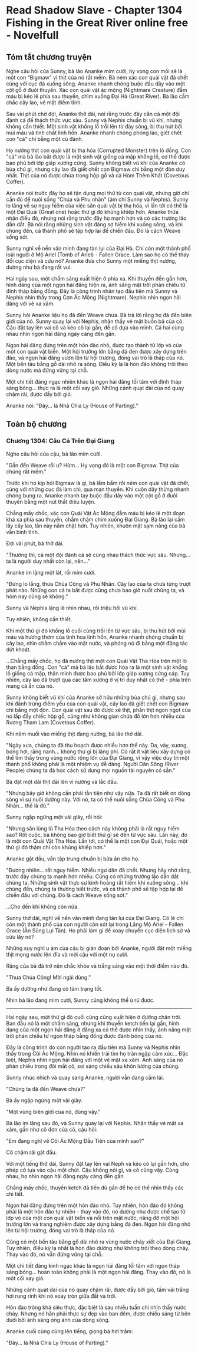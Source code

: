 # Read Shadow Slave - Chapter 1304 Fishing in the Great River online free - Novelfull

## Tóm tắt chương truyện

Nghe câu hỏi của Sunny, bà lão Ananke mỉm cười, hy vọng con mồi sẽ là một con "Bigmaw" vì thịt của nó rất mềm. Bà ném xác con quái vật đã chết cùng với cục đá xuống sông. Ananke nhanh chóng buộc đầu dây vào một cột gỗ ở đuôi thuyền. Xác con quái vật ác mộng (Nightmare Creature) đẫm máu bị kéo lê phía sau thuyền, chìm xuống Đại Hà (Great River). Bà lão cầm chắc cây lao, vẻ mặt điềm tĩnh.

Sau vài phút chờ đợi, Ananke thở dài, nói rằng trước đây cần cả một đội đánh cá để thách thức vực sâu. Sunny và Nephis chuẩn bị vũ khí, nhưng không cần thiết. Một sinh vật khổng lồ trồi lên từ đáy sông, bị thu hút bởi mùi máu và tinh chất linh hồn. Ananke nhanh chóng phóng lao, giết chết con "cá" chỉ bằng một cú đánh.

Họ nướng thịt con quái vật bị tha hóa (Corrupted Monster) trên lò đồng. Con "cá" mà bà lão bắt được là một sinh vật giống cá mập khổng lồ, cơ thể được bao phủ bởi lớp giáp xương cứng. Sunny không biết vũ khí của Ananke có bùa chú gì, nhưng cây lao đã giết chết con Bigmaw chỉ bằng một đòn duy nhất. Thịt của nó được chứa trong hộp gỗ và cả Hòm Thèm Khát (Covetous Coffer).

Ananke nói trước đây họ sẽ tận dụng mọi thứ từ con quái vật, nhưng giờ chỉ cần đủ để nuôi sống "Chúa và Phu nhân" (ám chỉ Sunny và Nephis). Sunny lo lắng về sự nguy hiểm của việc săn quái vật bị tha hóa, vì lần tới có thể là một Đại Quái (Great one) hoặc thứ gì đó khủng khiếp hơn. Ananke thừa nhận điều đó, nhưng nói rằng trước đây họ mạnh hơn và có các trưởng lão dẫn dắt. Bà nói rằng những sinh vật đáng sợ hiếm khi xuống sông, và khi chúng đến, cả thành phố sẽ tập hợp lại để chiến đấu. Đó là cách Weave sống sót.

Sunny nghĩ về nền văn minh đang tàn lụi của Đại Hà. Chỉ còn một thành phố loài người ở Mộ Ariel (Tomb of Ariel) - Fallen Grace. Làm sao họ có thể thay đổi cục diện và cứu nó? Ananke đưa cho Sunny một miếng thịt nướng, dường như bà đang rất vui.

Hai ngày sau, một chấm sáng xuất hiện ở phía xa. Khi thuyền đến gần hơn, hình dáng của một ngọn hải đăng hiện ra, ánh sáng mặt trời phản chiếu từ đỉnh tháp bằng đồng. Đây là công trình nhân tạo đầu tiên mà Sunny và Nephis nhìn thấy trong Cơn Ác Mộng (Nightmare). Nephis nhìn ngọn hải đăng với vẻ xa xăm.

Sunny hỏi Ananke liệu họ đã đến Weave chưa. Bà trả lời rằng họ đã đến biên giới của nó. Sunny quay lại với Nephis, nhận thấy vẻ mặt buồn bã của cô. Cậu đặt tay lên vai cô và kéo cô lại gần, để cô dựa vào mình. Cả hai cùng nhau nhìn ngọn hải đăng ngày càng đến gần.

Ngọn hải đăng đứng trên một hòn đảo nhỏ, được tạo thành từ lớp vỏ của một con quái vật biển. Một hội trường lớn bằng đá đen được xây dựng trên đảo, và ngọn hải đăng vươn lên từ hội trường, đóng vai trò là tháp của nó. Một bến tàu bằng gỗ dài nhô ra sông. Điều kỳ lạ là hòn đảo không trôi theo dòng nước mà đứng vững tại chỗ.

Một chi tiết đáng ngạc nhiên khác là ngọn hải đăng tối tăm với đỉnh tháp sáng bóng... thực ra là một cối xay gió. Những cánh quạt dài của nó quay chậm rãi, được đẩy bởi gió.

Ananke nói: "Đây... là Nhà Chia Ly (House of Parting)."

## Toàn bộ chương

### Chương 1304: Câu Cá Trên Đại Giang

Nghe câu hỏi của cậu, bà lão mỉm cười.

"Gần đến Weave rồi ư? Hừm... Hy vọng đó là một con Bigmaw. Thịt của chúng rất mềm."

Trước khi họ kịp hỏi Bigmaw là gì, bà lẩm bẩm rồi ném con quái vật đã chết, cùng với những cục đá làm chì, qua mạn thuyền. Khi cuộn dây thừng nhanh chóng bung ra, Ananke nhanh tay buộc đầu dây vào một cột gỗ ở đuôi thuyền bằng một nút thắt điêu luyện.

Chẳng mấy chốc, xác con Quái Vật Ác Mộng đẫm máu bị kéo lê một đoạn khá xa phía sau thuyền, chầm chậm chìm xuống Đại Giang. Bà lão lại cầm lấy cây lao, lần này nắm chặt hơn. Tuy nhiên, khuôn mặt sạm nắng của bà vẫn bình tĩnh.

Đợi vài phút, bà thở dài.

"Thường thì, cả một đội đánh cá sẽ cùng nhau thách thức vực sâu. Nhưng... ta là người duy nhất còn lại, nên..."

Ananke im lặng một lát, rồi mỉm cười.

"Đừng lo lắng, thưa Chúa Công và Phu Nhân. Cây lao của ta chưa từng trượt phát nào. Những con cá ta bắt được cũng chưa bao giờ nuốt chửng ta, và hôm nay cũng sẽ không."

Sunny và Nephis lặng lẽ nhìn nhau, rồi triệu hồi vũ khí.

Tuy nhiên, không cần thiết.

Khi một thứ gì đó khổng lồ cuối cùng trồi lên từ vực sâu, bị thu hút bởi mùi máu và hương thơm của tinh hoa linh hồn, Ananke nhanh chóng chuẩn bị cây lao, nhìn chằm chằm vào mặt nước, và phóng nó đi bằng một động tác dứt khoát.

...Chẳng mấy chốc, họ đã nướng thịt một con Quái Vật Tha Hóa trên một lò than bằng đồng. Con "cá" mà bà lão bắt được hóa ra là một sinh vật khổng lồ giống cá mập, thân mình được bao phủ bởi lớp giáp xương cứng cáp. Tuy nhiên, cây lao đã trượt qua các tấm xương ở vị trí duy nhất có thể - phía trên mang cá ẩn của nó.

Sunny không biết vũ khí của Ananke sở hữu những bùa chú gì, nhưng sau khi đánh trúng điểm yếu của con quái vật, cây lao đã giết chết con Bigmaw chỉ bằng một đòn. Con quái vật sau đó được xẻ thịt, phần thịt ngon ngọt của nó lấp đầy chiếc hộp gỗ, cũng như không gian chứa đồ lớn hơn nhiều của Rương Tham Lam (Covetous Coffer).

Khi nêm muối vào miếng thịt đang nướng, bà lão thở dài.

"Ngày xưa, chúng ta đã thu hoạch được nhiều hơn thế này. Da, vảy, xương, bóng hơi, răng nanh... không thứ gì bị lãng phí. Có rất ít vật liệu xây dựng có thể tìm thấy trong vùng nước rộng lớn của Đại Giang, vì vậy việc duy trì một thành phố không phải là một nhiệm vụ dễ dàng. Người Dân Sông (River People) chúng ta đã học cách sử dụng mọi nguồn tài nguyên có sẵn."

Bà đặt một dải thịt dài lên vỉ nướng và lắc đầu.

"Nhưng bây giờ không cần phải tằn tiện như vậy nữa. Ta đã rất biết ơn dòng sông vì sự nuôi dưỡng này. Với nó, ta có thể nuôi sống Chúa Công và Phu Nhân... thế là đủ."

Sunny ngập ngừng một vài giây, rồi hỏi:

"Nhưng săn lùng lũ Tha Hóa theo cách này không phải là rất nguy hiểm sao? Rốt cuộc, bà không bao giờ biết thứ gì sẽ đến từ vực sâu. Lần này, đó là một con Quái Vật Tha Hóa. Lần tới, có thể là một con Đại Quái, hoặc một thứ gì đó thậm chí còn khủng khiếp hơn."

Ananke gật đầu, vẫn tập trung chuẩn bị bữa ăn cho họ.

"Đương nhiên... rất nguy hiểm. Nhiều ngư dân đã chết. Nhưng hãy nhớ rằng, trước đây chúng ta mạnh hơn nhiều. Cũng có những trưởng lão dẫn dắt chúng ta. Những sinh vật thực sự kinh hoàng rất hiếm khi xuống sông... khi chúng đến, chúng ta thường biết trước, và cả thành phố sẽ tập hợp lại để chiến đấu với chúng. Đó là cách Weave sống sót."

...Cho đến khi không còn nữa.

Sunny thở dài, nghĩ về nền văn minh đang tàn lụi của Đại Giang. Có lẽ chỉ còn một thành phố của con người còn sót lại trong Lăng Mộ Ariel - Fallen Grace (Ân Sủng Lụi Tàn). Họ phải làm gì để xoay chuyển cục diện lịch sử và cứu lấy nó?

Những suy nghĩ u ám của cậu bị gián đoạn bởi Ananke, người đặt một miếng thịt mọng nước lên đĩa và mời cậu với một nụ cười.

Răng của bà đã trở nên chắc khỏe và trắng sáng vào một thời điểm nào đó.

"Thưa Chúa Công! Mời ngài dùng."

Bà ấy dường như đang có tâm trạng tốt.

Nhìn bà lão đang mỉm cười, Sunny cũng không thể ủ rũ được.

***

Hai ngày sau, một thứ gì đó cuối cùng cũng xuất hiện ở đường chân trời. Ban đầu nó là một chấm sáng, nhưng khi thuyền ketch tiến lại gần, hình dạng của một ngọn hải đăng ở đằng xa có thể được nhìn thấy, ánh nắng mặt trời phản chiếu từ ngọn tháp bằng đồng được đánh bóng của nó.

Đây là công trình do con người tạo ra đầu tiên mà Sunny và Nephis nhìn thấy trong Cõi Ác Mộng. Nhìn nó khiến trái tim họ tràn ngập cảm xúc... Đặc biệt, Nephis nhìn ngọn hải đăng với một vẻ mặt xa xăm. Ánh sáng của nó phản chiếu trong đôi mắt cô, soi sáng chiều sâu khôn lường của chúng.

Sunny nhúc nhích và quay sang Ananke, người vẫn đang cầm lái.

"Chúng ta đã đến Weave chưa?"

Bà ấy ngập ngừng một vài giây.

"Một vùng biên giới của nó, đúng vậy."

Bà lão im lặng sau đó, và Sunny quay lại với Nephis. Nhận thấy vẻ mặt xa xăm, gần như cô đơn của cô, cậu hỏi:

"Em đang nghĩ về Cõi Ác Mộng Đầu Tiên của mình sao?"

Cô chậm rãi gật đầu.

Với một tiếng thở dài, Sunny đặt tay lên vai Neph và kéo cô lại gần hơn, cho phép cô tựa vào cậu một chút. Cậu không nói gì, và cô cũng vậy. Cùng nhau, họ nhìn ngọn hải đăng ngày càng đến gần.

Chẳng mấy chốc, thuyền ketch đã tiến đủ gần để họ có thể nhìn thấy các chi tiết.

Ngọn hải đăng đứng trên một hòn đảo nhỏ. Tuy nhiên, hòn đảo đó không phải là một hòn đảo tự nhiên - thay vào đó, nó dường như được chế tạo từ lớp vỏ của một con quái vật biển và nổi trên mặt nước, nâng đỡ một hội trường lớn và trang nghiêm được xây dựng bằng đá đen. Ngọn hải đăng nhô lên từ hội trường, đóng vai trò là tháp của nó.

Cũng có một bến tàu bằng gỗ dài nhô ra vùng nước chảy xiết của Đại Giang. Tuy nhiên, điều kỳ lạ nhất là hòn đảo dường như không trôi theo dòng chảy. Thay vào đó, nó vẫn đứng vững tại chỗ.

Một chi tiết đáng kinh ngạc khác là ngọn hải đăng tối tăm với ngọn tháp sáng bóng... hoàn toàn không phải là một ngọn hải đăng. Thay vào đó, nó là một cối xay gió.

Những cánh quạt dài của nó quay chậm rãi, được đẩy bởi gió, tấm vải trắng hơi rung rinh khi nó xoay tròn giữa đất và trời.

Hòn đảo trông khá siêu thực, đặc biệt là sau nhiều tuần chỉ nhìn thấy nước chảy. Nhưng nó hẳn phải thực sự đẹp vào ban đêm, được chiếu sáng từ bên dưới bởi ánh sáng óng ánh của dòng sông.

Ananke cuối cùng cũng lên tiếng, giọng bà hơi trầm:

"Đây... là Nhà Chia Ly (House of Parting)."